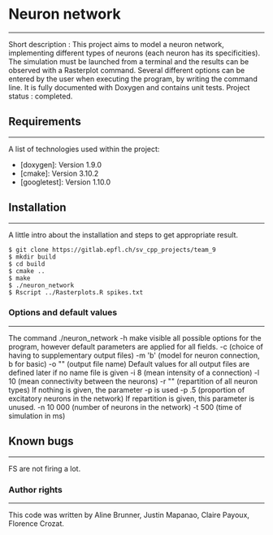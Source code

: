 
# Neuron network
***
Short description : This project aims to model a neuron network, implementing different types of neurons (each neuron has its specificities). The simulation must be launched from a terminal and the results can be observed with a Rasterplot command. Several different options can be entered by the user when executing the program, by writing the command line. It is fully documented with Doxygen and contains unit tests.
Project status : completed.

## Requirements
***
A list of technologies used within the project:
* [doxygen]: Version 1.9.0
* [cmake]: Version 3.10.2
* [googletest]: Version 1.10.0

## Installation
***
A little intro about the installation and steps to get appropriate result.
```
$ git clone https://gitlab.epfl.ch/sv_cpp_projects/team_9
$ mkdir build
$ cd build
$ cmake ..
$ make
$ ./neuron_network
$ Rscript ../Rasterplots.R spikes.txt 
```

### Options and default values
***
The command ./neuron_network -h make visible all possible options for the program, however default parameters are applied for all fields.
-c (choice of having to supplementary output files)
-m 'b' (model for neuron connection, b for basic)
-o "" (output file name) Default values for all output files are defined later if no name file is given
-i 8 (mean intensity of a connection)
-l 10 (mean connectivity between the neurons)
-r "" (repartition of all neuron types) If nothing is given, the parameter -p is used
-p .5 (proportion of excitatory neurons in the network) If repartition is given, this parameter is unused.
-n 10 000 (number of neurons in the network)
-t 500 (time of simulation in ms)

## Known bugs
***
FS are not firing a lot.

### Author rights
***
This code was written by Aline Brunner, Justin Mapanao, Claire Payoux, Florence Crozat.